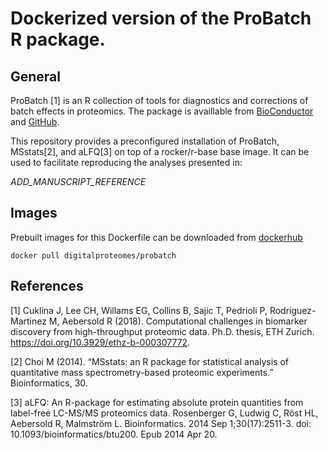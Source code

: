# Dockerized version of the ProBatch R package.

## General

ProBatch [1] is an R collection of tools for diagnostics and corrections of batch effects in proteomics.
The package is availlable from [BioConductor](https://www.bioconductor.org/packages/release/bioc/html/proBatch.html) and [GitHub](https://github.com/symbioticMe/proBatch).

This repository provides a preconfigured installation of ProBatch, MSstats[2], and aLFQ[3] on top of a rocker/r-base base image.
It can be used to facilitate reproducing the analyses presented in:

_ADD_MANUSCRIPT_REFERENCE_

## Images

Prebuilt images for this Dockerfile can be downloaded from [dockerhub](https://hub.docker.com/r/digitalproteomes/probatch)
```
docker pull digitalproteomes/probatch
```

## References

[1] Cuklina J, Lee CH, Willams EG, Collins B, Sajic T, Pedrioli P, Rodriguez-Martinez M, Aebersold R (2018). Computational challenges in biomarker discovery from high-throughput proteomic data. Ph.D. thesis, ETH Zurich. https://doi.org/10.3929/ethz-b-000307772.

[2] Choi M (2014). “MSstats: an R package for statistical analysis of quantitative mass spectrometry-based proteomic experiments.” Bioinformatics, 30.

[3] aLFQ: An R-package for estimating absolute protein quantities from label-free LC-MS/MS proteomics data. Rosenberger G, Ludwig C, Röst HL, Aebersold R, Malmström L. Bioinformatics. 2014 Sep 1;30(17):2511-3. doi: 10.1093/bioinformatics/btu200. Epub 2014 Apr 20.
